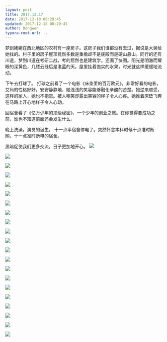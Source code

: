 ```yaml
---
layout: post
title: 2017.12.17
date: 2017-12-18 00:29:45
updated: 2017-12-18 00:29:45
author: Dongwen
typora-root-url: ..
---
```




梦到姥姥在西北地区的农村有一座房子。这房子我们谁都没有去过，据说是大舅给她找的。村子里的房子屋顶竟然多数是重檐却不是庑殿而是硬山悬山。同行的还有川道，梦到川道在考研二战，考的居然也是建筑学。还画了快图。阳光是明澈而耀眼的深黄色，几缕云线后是湛蓝的天。屋里挂着饱实的水果，时光就这样缓缓地流动。

下午去打球了。
打球之前看了一个电影《床垫里的百万欧元》，非常好看的电影，艾玛的性格好好，安安静静地，她浅浅的笑容能够融化辛酸的苦楚。她逆来顺受，这样的家人，她也不抱怨。被人嘲笑却露出笑容的样子令人心疼。她推着床垫飞奔在马路上开心地样子令人心动。

回宿舍看了《亿万少年的顶级秘密》，一个少年的创业之旅。在你觉得要成功之前，谁也不知道前面还会发生什么。

晚上洗澡，演员的诞生。
十一点半宿舍停电了。突然怀念本科时候十点准时断网，十一点准时断电的宿舍。

黑暗促使我们更多交流，日子更加地开心。  ![](/img/in-post/x47314600.jpg)

![](/img/in-post/x47314600.jpg)

![](/img/in-post/x47314600.jpg)

![](/img/in-post/x47314600.jpg)

![](/img/in-post/x47314600.jpg)

![](/img/in-post/x47314600.jpg)

![](/img/in-post/x47314600.jpg)

![](/img/in-post/x47314600.jpg)

![](/img/in-post/x47314600.jpg)

![](/img/in-post/x47314600.jpg)

![](/img/in-post/x47314600.jpg)

![](/img/in-post/x47314600.jpg)

![](/img/in-post/x47314600.jpg)

![](/img/in-post/x47314600.jpg)

![](/img/in-post/x47314600.jpg)

![](/img/in-post/x47314600.jpg)

![](/img/in-post/x47314600.jpg)

![](/img/in-post/x47314600.jpg)

![](/img/in-post/x47314600.jpg)

![](/img/in-post/x47314600.jpg)

![](/img/in-post/x47314597.jpg)
